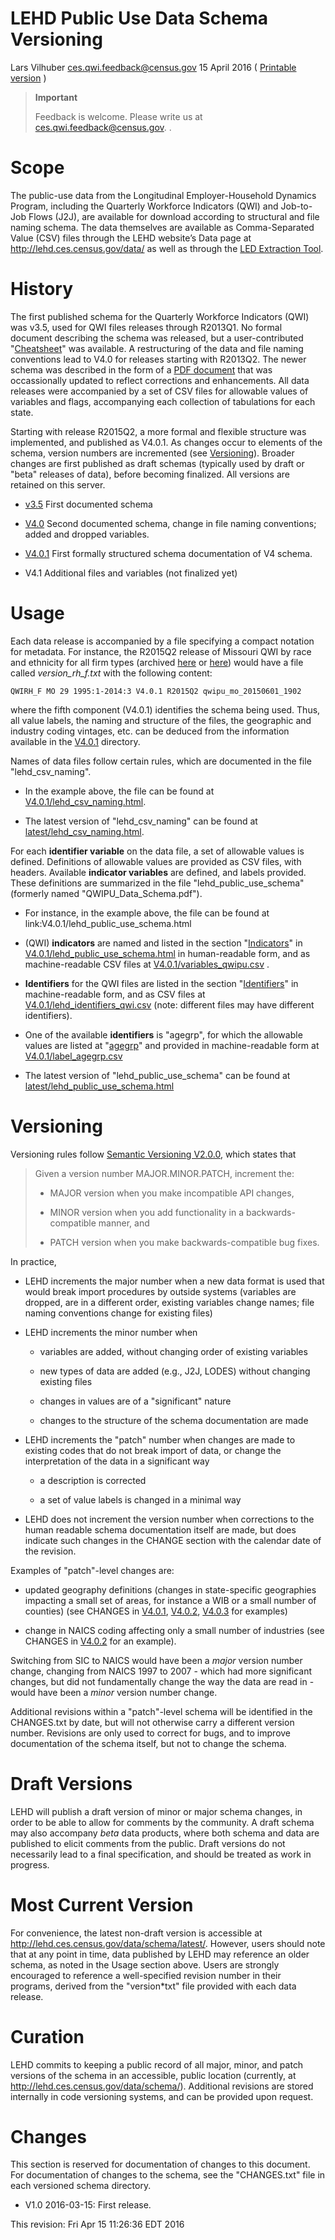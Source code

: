 LEHD Public Use Data Schema Versioning
======================================
Lars Vilhuber <ces.qwi.feedback@census.gov>
15 April 2016
( [Printable version](VERSIONING.pdf) )

> **Important**
>
> Feedback is welcome. Please write us at
> [ces.qwi.feedback@census.gov](mailto:ces.qwi.feedback@census.gov?subject=LEHD_Schema_4.0.1).
> .

Scope
=====

The public-use data from the Longitudinal Employer-Household Dynamics
Program, including the Quarterly Workforce Indicators (QWI) and
Job-to-Job Flows (J2J), are available for download according to
structural and file naming schema. The data themselves are available as
Comma-Separated Value (CSV) files through the LEHD website’s Data page
at <http://lehd.ces.census.gov/data/> as well as through the [LED
Extraction Tool](http://ledextract.ces.census.gov/).

History
=======

The first published schema for the Quarterly Workforce Indicators (QWI)
was v3.5, used for QWI files releases through R2013Q1. No formal
document describing the schema was released, but a user-contributed
"[Cheatsheet](v3.5/QWI-cheatsheet.txt)" was available. A restructuring
of the data and file naming conventions lead to V4.0 for releases
starting with R2013Q2. The newer schema was described in the form of a
[PDF document](V4.0/QWIPU_Data_Schema.pdf) that was occassionally
updated to reflect corrections and enhancements. All data releases were
accompanied by a set of CSV files for allowable values of variables and
flags, accompanying each collection of tabulations for each state.

Starting with release R2015Q2, a more formal and flexible structure was
implemented, and published as V4.0.1. As changes occur to elements of
the schema, version numbers are incremented (see
[Versioning](#Versioning)). Broader changes are first published as draft
schemas (typically used by draft or "beta" releases of data), before
becoming finalized. All versions are retained on this server.

-   [v3.5](v3.5) First documented schema

-   [V4.0](V4.0) Second documented schema, change in file naming
    conventions; added and dropped variables.

-   [V4.0.1](V4.0.1) First formally structured schema documentation of
    V4 schema.

-   V4.1 Additional files and variables (not finalized yet)

Usage
=====

Each data release is accompanied by a file specifying a compact notation
for metadata. For instance, the R2015Q2 release of Missouri QWI by race
and ethnicity for all firm types (archived
[here](http://download.vrdc.cornell.edu/qwipu/R2015Q2/mo/rh/f/) or
[here](http://lehd.ces.census.gov/pub/mo/R2015Q2/DVD-rh_f/)) would have
a file called *version\_rh\_f.txt* with the following content:

    QWIRH_F MO 29 1995:1-2014:3 V4.0.1 R2015Q2 qwipu_mo_20150601_1902

where the fifth component (V4.0.1) identifies the schema being used.
Thus, all value labels, the naming and structure of the files, the
geographic and industry coding vintages, etc. can be deduced from the
information available in the [V4.0.1](V4.0.1) directory.

Names of data files follow certain rules, which are documented in the
file "lehd\_csv\_naming".

-   In the example above, the file can be found at
    [V4.0.1/lehd\_csv\_naming.html](V4.0.1/lehd_csv_naming.html).

-   The latest version of "lehd\_csv\_naming" can be found at
    [latest/lehd\_csv\_naming.html](latest/lehd_csv_naming.html).

For each **identifier variable** on the data file, a set of allowable
values is defined. Definitions of allowable values are provided as CSV
files, with headers. Available **indicator variables** are defined, and
labels provided. These definitions are summarized in the file
"lehd\_public\_use\_schema" (formerly named "QWIPU\_Data\_Schema.pdf").

-   For instance, in the example above, the file can be found at
    link:V4.0.1/lehd\_public\_use\_schema.html

-   (QWI) **indicators** are named and listed in the section
    "[Indicators](V4.0.1/lehd_public_use_schema.html#_a_id_indicators_a_indicators)"
    in
    [V4.0.1/lehd\_public\_use\_schema.html](V4.0.1/lehd_public_use_schema.html)
    in human-readable form, and as machine-readable CSV files at
    [V4.0.1/variables\_qwipu.csv](V4.0.1/variables_qwipu.csv) .

-   **Identifiers** for the QWI files are listed in the section
    "[Identifiers](V4.0.1/lehd_public_use_schema.html#_a_id_identifiers_a_identifiers)"
    in machine-readable form, and as CSV files at
    [V4.0.1/lehd\_identifiers\_qwi.csv](V4.0.1/lehd_identifiers_qwi.csv)
    (note: different files may have different identifiers).

-   One of the available **identifiers** is "agegrp", for which the
    allowable values are listed at
    "[agegrp](V4.0.1/lehd_public_use_schema.html#_agegrp)" and provided
    in machine-readable form at
    [V4.0.1/label\_agegrp.csv](V4.0.1/label_agegrp.csv)

-   The latest version of "lehd\_public\_use\_schema" can be found at
    [latest/lehd\_public\_use\_schema.html](latest/lehd_public_use_schema.html)

Versioning
==========

Versioning rules follow [Semantic Versioning
V2.0.0](http://semver.org/spec/v2.0.0.html), which states that

> Given a version number MAJOR.MINOR.PATCH, increment the:
>
> -   MAJOR version when you make incompatible API changes,
>
> -   MINOR version when you add functionality in a backwards-compatible
>     manner, and
>
> -   PATCH version when you make backwards-compatible bug fixes.
>
In practice,

-   LEHD increments the major number when a new data format is used that
    would break import procedures by outside systems (variables are
    dropped, are in a different order, existing variables change names;
    file naming conventions change for existing files)

-   LEHD increments the minor number when

    -   variables are added, without changing order of existing
        variables

    -   new types of data are added (e.g., J2J, LODES) without changing
        existing files

    -   changes in values are of a "significant" nature

    -   changes to the structure of the schema documentation are made

-   LEHD increments the "patch" number when changes are made to existing
    codes that do not break import of data, or change the interpretation
    of the data in a significant way

    -   a description is corrected

    -   a set of value labels is changed in a minimal way

-   LEHD does not increment the version number when corrections to the
    human readable schema documentation itself are made, but does
    indicate such changes in the CHANGE section with the calendar date
    of the revision.

Examples of "patch"-level changes are:

-   updated geography definitions (changes in state-specific geographies
    impacting a small set of areas, for instance a WIB or a small number
    of counties) (see CHANGES in [V4.0.1](V4.0.1/CHANGES.txt),
    [V4.0.2](V4.0.2/CHANGES.txt), [V4.0.3](V4.0.3/CHANGES.txt)
    for examples)

-   change in NAICS coding affecting only a small number of industries
    (see CHANGES in [V4.0.2](V4.0.2/CHANGES.txt) for an example).

Switching from SIC to NAICS would have been a *major* version number
change, changing from NAICS 1997 to 2007 - which had more significant
changes, but did not fundamentally change the way the data are read in -
would have been a *minor* version number change.

Additional revisions within a "patch"-level schema will be identified in
the CHANGES.txt by date, but will not otherwise carry a different
version number. Revisions are only used to correct for bugs, and to
improve documentation of the schema itself, but not to change the
schema.

Draft Versions
==============

LEHD will publish a draft version of minor or major schema changes, in
order to be able to allow for comments by the community. A draft schema
may also accompany *beta* data products, where both schema and data are
published to elicit comments from the public. Draft versions do not
necessarily lead to a final specification, and should be treated as work
in progress.

Most Current Version
====================

For convenience, the latest non-draft version is accessible at
<http://lehd.ces.census.gov/data/schema/latest/>. However, users should
note that at any point in time, data published by LEHD may reference an
older schema, as noted in the Usage section above. Users are strongly
encouraged to reference a well-specified revision number in their
programs, derived from the "version\*txt" file provided with each data
release.

Curation
========

LEHD commits to keeping a public record of all major, minor, and patch
versions of the schema in an accessible, public location (currently, at
<http://lehd.ces.census.gov/data/schema/>). Additional revisions are
stored internally in code versioning systems, and can be provided upon
request.

Changes
=======

This section is reserved for documentation of changes to this document.
For documentation of changes to the schema, see the "CHANGES.txt" file
in each versioned schema directory.

-   V1.0 2016-03-15: First release.

This revision: Fri Apr 15 11:26:36 EDT 2016
